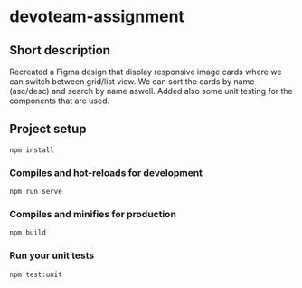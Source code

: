 # devoteam-assignment

## Short description

Recreated a Figma design that display responsive image cards where we can switch between grid/list view. We can sort the cards by name (asc/desc) and search by name aswell. Added also some unit testing for the components that are used.

## Project setup

```
npm install
```

### Compiles and hot-reloads for development

```
npm run serve
```

### Compiles and minifies for production

```
npm build
```

### Run your unit tests

```
npm test:unit
```
